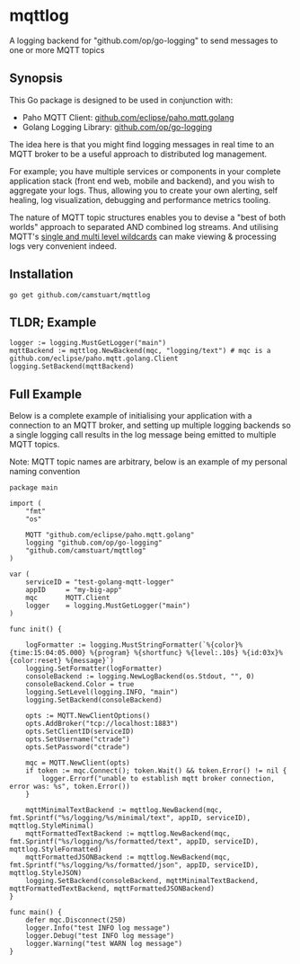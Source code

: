 # mqttlog

A logging backend for "github.com/op/go-logging" to send messages to one or more MQTT topics

## Synopsis

This Go package is designed to be used in conjunction with:

- Paho MQTT Client: [github.com/eclipse/paho.mqtt.golang](https://github.com/eclipse/paho.mqtt.golang)
- Golang Logging Library: [github.com/op/go-logging](https://github.com/op/go-logging)

The idea here is that you might find logging messages in real time to an MQTT broker to be a useful approach to distributed log management.

For example; you have multiple services or components in your complete application stack (front end web, mobile and backend), and you wish to aggregate your logs. Thus, allowing you to create your own alerting, self healing, log visualization, debugging and performance metrics tooling.

The nature of MQTT topic structures enables you to devise a "best of both worlds" approach to separated AND combined log streams. And utilising MQTT's [single and multi level wildcards](https://www.hivemq.com/blog/mqtt-essentials-part-5-mqtt-topics-best-practices/) can make viewing & processing logs very convenient indeed.

## Installation

```
go get github.com/camstuart/mqttlog
```

## TLDR; Example

```Golang
logger := logging.MustGetLogger("main")
mqttBackend := mqttlog.NewBackend(mqc, "logging/text") # mqc is a github.com/eclipse/paho.mqtt.golang.Client
logging.SetBackend(mqttBackend)
```

## Full Example

Below is a complete example of initialising your application with a connection to an MQTT broker, and setting up multiple logging backends so a single logging call results in the log message being emitted to multiple MQTT topics.

Note: MQTT topic names are arbitrary, below is an example of my personal naming convention

```Golang
package main

import (
	"fmt"
	"os"

	MQTT "github.com/eclipse/paho.mqtt.golang"
	logging "github.com/op/go-logging"
	"github.com/camstuart/mqttlog"
)

var (
	serviceID = "test-golang-mqtt-logger"
	appID     = "my-big-app"
	mqc       MQTT.Client
	logger    = logging.MustGetLogger("main")
)

func init() {

	logFormatter := logging.MustStringFormatter(`%{color}%{time:15:04:05.000} %{program} %{shortfunc} %{level:.10s} %{id:03x}%{color:reset} %{message}`)
	logging.SetFormatter(logFormatter)
	consoleBackend := logging.NewLogBackend(os.Stdout, "", 0)
	consoleBackend.Color = true
	logging.SetLevel(logging.INFO, "main")
	logging.SetBackend(consoleBackend)

	opts := MQTT.NewClientOptions()
	opts.AddBroker("tcp://localhost:1883")
	opts.SetClientID(serviceID)
	opts.SetUsername("ctrade")
	opts.SetPassword("ctrade")

	mqc = MQTT.NewClient(opts)
	if token := mqc.Connect(); token.Wait() && token.Error() != nil {
		logger.Errorf("unable to establish mqtt broker connection, error was: %s", token.Error())
	}

	mqttMinimalTextBackend := mqttlog.NewBackend(mqc, fmt.Sprintf("%s/logging/%s/minimal/text", appID, serviceID), mqttlog.StyleMinimal)
	mqttFormattedTextBackend := mqttlog.NewBackend(mqc, fmt.Sprintf("%s/logging/%s/formatted/text", appID, serviceID), mqttlog.StyleFormatted)
	mqttFormattedJSONBackend := mqttlog.NewBackend(mqc, fmt.Sprintf("%s/logging/%s/formatted/json", appID, serviceID), mqttlog.StyleJSON)
	logging.SetBackend(consoleBackend, mqttMinimalTextBackend, mqttFormattedTextBackend, mqttFormattedJSONBackend)
}

func main() {
	defer mqc.Disconnect(250)
	logger.Info("test INFO log message")
	logger.Debug("test INFO log message")
	logger.Warning("test WARN log message")
}
```